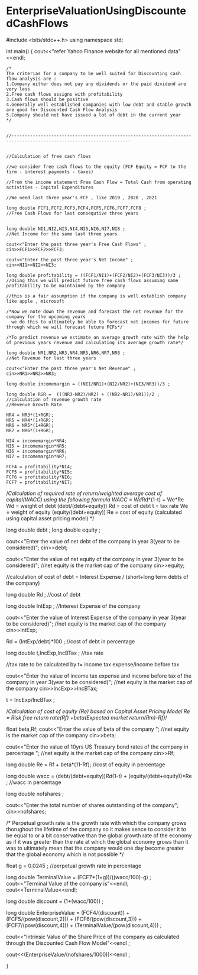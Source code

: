 # EnterpriseValuationUsingDiscountedCashFlows
#include <bits/stdc++.h>
using namespace std;

int main()
{
    cout<<"refer Yahoo Finance website for all mentioned data"<<endl;

    
    /*
    The criterias for a company to be well suited for Discounting cash flow analysis are :
    1.Company either does not pay any dividends or the paid dividend are very less
    2.Free cash flows assigns with profitability
    3.Cash flows should be positive 
    4.Generally well established companies with low debt and stable growth are good for Discounted Cash Flow Analysis
    5.Company should not have issued a lot of debt in the current year 
    */
    

    //-------------------------------------------------------------------------------------------------------------------
    

    //Calculation of free cash flows
    
    //we consider free cash flows to the equity (FCF Equity = FCF to the firm - interest payments - taxes)

    //From the income statement Free Cash Flow = Total Cash from operating activities - Capital Expenditures 

    //We need last three year's FCF , like 2019 , 2020 , 2021 

    long double FCF1,FCF2,FCF3,FCF4,FCF5,FCF6,FCF7,FCF8 ;                                             //Free Cash Flows for last consequtive three years 
    

    long double NI1,NI2,NI3,NI4,NI5,NI6,NI7,NI8 ;                                                //Net Income for the same last three years 

    cout<<"Enter the past three year's Free Cash Flows" ;
    cin>>FCF1>>FCF2>>FCF3;

    cout<<"Enter the past three year's Net Income" ;
    cin>>NI1>>NI2>>NI3;

    long double profitability = ((FCF1/NI1)+(FCF2/NI2)+(FCF3/NI3))/3 ;                             //Using this we will predict future free cash flows assuming same profitability to be maintained by the company
                                                                                                   //this is a fair assumption if the company is well establish company like apple , microsoft

    /*Now we note down the revenue and forecast the net revenue for the company for the upcoming years 
      we do this to ultimately be able to forecast net incomes for future through which we will forecast future FCFs*/

    /*To predict revenue we estimate an average growth rate with the help of previous years revenue and calculating its average growth rate*/  
    
    long double NR1,NR2,NR3,NR4,NR5,NR6,NR7,NR8 ;                                                 //Net Revenue for last three years 

    cout<<"Enter the past three year's Net Revenue" ;
    cin>>NR1>>NR2>>NR3;

    long double incomemargin = ((NI1/NR1)+(NI2/NR2)+(NI3/NR3))/3 ;
    
    long double RGR =  (((NR3-NR2)/NR2) + ((NR2-NR1)/NR1))/2 ;                                   //calculation of revenue growth rate                                                                                    //Revenue Growth Rate
    
    NR4 = NR3*(1+RGR);
    NR5 = NR4*(1+RGR);
    NR6 = NR5*(1+RGR);
    NR7 = NR6*(1+RGR);

    NI4 = incomemargin*NR4;
    NI5 = incomemargin*NR5;
    NI6 = incomemargin*NR6;
    NI7 = incomemargin*NR7;

    FCF4 = profitability*NI4;
    FCF5 = profitability*NI5;
    FCF6 = profitability*NI6;
    FCF7 = profitability*NI7;

/*Calculation of required rate of return/weighted average cost of capital(WACC) using the following formula 
  WACC = Wd*Rd*(1-t) + We*Re 
  Wd = weight of debt (debt/(debt+equity))
  Rd = cost of debt 
  t  = tax rate
  We = weight of equity (equity/(debt+equity))
  Re = cost of equity (calculated using capital asset pricing model)
*/

long double debt ;
long double equity ;

cout<<"Enter the value of net debt of the company in year 3(year to be considered)";
cin>>debt;

cout<<"Enter the value of net equity of the company in year 3(year to be considered)";                      //net equity is the market cap of the company 
cin>>equity;

//calculation of cost of debt = Interest Expense / (short+long term debts of the company)

long double Rd ;                                                              //cost of debt 

long double IntExp ;                                                          //Interest Expense of the company 

cout<<"Enter the value of Interest Expense of the company in year 3(year to be considered)";                      //net equity is the market cap of the company 
cin>>IntExp;

Rd = (IntExp/debt)*100 ;                                                      //cost of debt in percentage 

long double t,IncExp,IncBTax ;                                                               //tax rate 

//tax rate to be calculated by t= income tax expense/income before tax

cout<<"Enter the value of income tax expense and income before tax of the company in year 3(year to be considered)";                      //net equity is the market cap of the company 
cin>>IncExp>>IncBTax;

t = IncExp/IncBTax ;

/*Calculation of cost of equity (Re) based on Capital Asset Pricing Model Re = Risk free return rate(Rf) +beta(Expected market return(Rm)-Rf)*/

float beta,Rf;
cout<<"Enter the value of beta of the company ";                      //net equity is the market cap of the company 
cin>>beta;

cout<<"Enter the value of 10yrs US Treasury bond rates of the company in percentage ";                      //net equity is the market cap of the company 
cin>>Rf;

long double Re = Rf + beta*(11-Rf);                                   //cost of equity in percentage 

long double wacc = (debt/(debt+equity))*Rd*(1-t) + (equity/(debt+equity))*Re ;    //wacc in percentage 

long double nofshares ;

cout<<"Enter the total number of shares outstanding of the company";                  
cin>>nofshares;

/* Perpetual growth rate is the growth rate with which the company grows thorughout the lifetime of the company so it makes
sence to consider it to be equal to or a bit conservative than the global growth rate of the economy as if it was greater than
the rate at which the global economy grows than it was to ultimately mean that the company would one day become greater that the 
global economy which is not possible */

float g = 0.0245 ;                                                   //perpetual growth rate in percentage 

long double TerminalValue = (FCF7*(1+g))/((wacc/100)-g) ;
cout<<"Terminal Value of the company is"<<endl;
cout<<TerminalValue<<endl;

long double discount = (1+(wacc/100)) ;

long double EnterpriseValue = (FCF4/(discount)) + (FCF5/(pow(discount,2))) + (FCF6/(pow(discount,3))) + (FCF7/(pow(discount,4))) + (TerminalValue/(pow(discount,4))) ;

cout<<"Intrinsic Value of the Share Price of the company as calculated through the Discounted Cash Flow Model"<<endl ;

cout<<(EnterpriseValue/(nofshares/1000))<<endl ;











}
